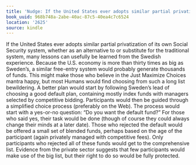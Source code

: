 ```yaml
---
title: 'Nudge: If the United States ever adopts similar partial privatizati…'
book_uuid: 968b748a-2abe-40ac-87c5-40ea4c7c6524
location: '2625'
source: kindle
---
```


If the United States ever adopts similar partial privatization of its own Social Security system, whether as an alternative to or substitute for the traditional system, many lessons can usefully be learned from the Swedish experience. Because the U.S. economy is more than thirty times as big as Sweden’s, a similar free-entry system would probably generate thousands of funds. This might make those who believe in the Just Maximize Choices mantra happy, but most Humans would find choosing from such a long list bewildering. A better plan would start by following Sweden’s lead of choosing a good default plan, containing mostly index funds with managers selected by competitive bidding. Participants would then be guided through a simplified choice process (preferably on the Web). The process would start with a yes-or-no question: “Do you want the default fund?” For those who said yes, their task would be done (though of course they could always change their minds at a later date). Those who rejected the default would be offered a small set of blended funds, perhaps based on the age of the participant (again privately managed with competitive fees). Only participants who rejected all of these funds would get to the comprehensive list. Evidence from the private sector suggests that few participants would make use of the big list, but their right to do so would be fully protected.